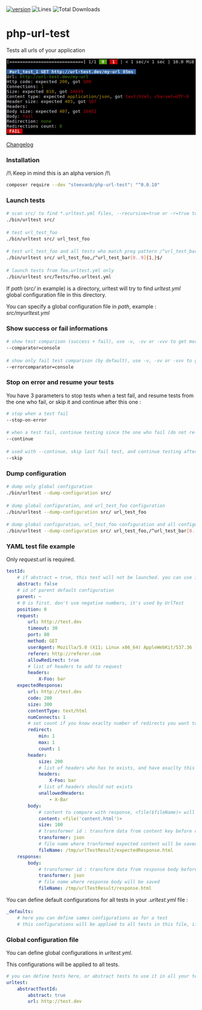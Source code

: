 [![version](https://img.shields.io/badge/alpha-0.0.10-red.svg)](https://github.com/steevanb/php-url-test/tree/0.0.10)
![Lines](https://img.shields.io/badge/code%20lines-3504-green.svg)
![Total Downloads](https://poser.pugx.org/steevanb/php-url-test/downloads)

php-url-test
============

Tests all urls of your application

![Url test](example.jpg)

[Changelog](changelog.md)

### Installation

/!\ Keep in mind this is an alpha version /!\

```bash
composer require --dev "steevanb/php-url-test": "^0.0.10"
```

### Launch tests

```bash
# scan src/ to find *.urltest.yml files, --recursive=true or -r=true to do it recursively
./bin/urltest src/

# test url_test_foo
./bin/urltest src/ url_test_foo

# test url_test_foo and all tests who match preg pattern /^url_test_bar[0..9]{1,}$/
./bin/urltest src/ url_test_foo,/^url_test_bar[0..9]{1,}$/

# launch tests from foo.urltest.yml only
./bin/urltest src/Tests/foo.urltest.yml
```

If _path_ (_src/_ in example) is a directory, urltest will try to find _urltest.yml_ global configuration file in this directory.

You can specify a global configuration file in _path_, example : _src/myurltest.yml_

### Show success or fail informations

```bash
# show test comparison (success + fail), use -v, -vv or -vvv to get more informations
--comparator=console

# show only fail test comparison (by default), use -v, -vv or -vvv to get more informations
--errorcomparator=console
```

### Stop on error and resume your tests

You have 3 parameters to stop tests when a test fail, and resume tests from the one who fail, or skip it and continue after this one :

```bash
# stop when a test fail
--stop-on-error

# when a test fail, continue testing since the one who fail (do not re-test previous ones)
--continue

# used with --continue, skip last fail test, and continue testing after this one (do not re-test previous ones)
--skip
```

### Dump configuration

```bash
# dump only global configuration
./bin/urltest --dump-configuration src/

# dump global configuration, and url_test_foo configuration
./bin/urltest --dump-configuration src/ url_test_foo

# dump global configuration, url_test_foo configuration and all configurations who id match preg pattern /^url_test_bar[0..9]{1,}$/
./bin/urltest --dump-configuration src/ url_test_foo,/^url_test_bar[0..9]{1,}$/
```

### YAML test file example

Only _request.url_ is required.

```yaml
testId:
    # if abstract = true, this test will not be launched. you can use it as default configuration with parent: testId in another test
    abstract: false
    # id of parent default configuration
    parent: ~
    # 0 is first. don't use negative numbers, it's used by UrlTest
    position: 0
    request:
        url: http://test.dev
        timeout: 30
        port: 80
        method: GET
        userAgent: Mozilla/5.0 (X11; Linux x86_64) AppleWebKit/537.36 (KHTML, like Gecko) Chrome/56.0.2924.87 Safari/537.36
        referer: http://referer.com
        allowRedirect: true
        # list of headers to add to request
        headers:
            X-Foo: bar
    expectedResponse:
        url: http://test.dev
        code: 200
        size: 300
        contentType: text/html
        numConnects: 1
        # set count if you know exaclty number of redirects you want to test, or min/max
        redirect:
            min: 1
            max: 1
            count: 1
        header:
            size: 200
            # list of headers who has to exists, and have exaclty this value
            headers:
                X-Foo: bar
            # list of headers should not exists
            unallowedHeaders:
                - X-Bar
        body:
            # content to compare with response, <file($fileName)> will get content of $fileName
            content: <file('content.html')>
            size: 100
            # transformer id : transform data from content key before comparing it to response
            transformer: json
            # file name where tranformed expected content will be saved, if you need to test your transformer for example
            fileName: /tmp/urlTestResult/expectedResponse.html
    response:
        body:
            # transformer id : transform data from response body before comparing it to expected response
            transformer: json
            # file name where response body will be saved
            fileName: /tmp/urlTestResult/response.html
```

You can define default configurations for all tests in your _.urltest.yml_ file :
```yaml
_defaults:
    # here you can define sames configurations as for a test
    # this configurations will be applied to all tests in this file, if value is not defined, null or ~
```

### Global configuration file

You can define global configurations in _urltest.yml_.

This configurations will be applied to all tests.

```yaml
# you can define tests here, or abstract tests to use it in all your tests
urltest:
    abstractTestId:
        abstract: true
        url: http://test.dev
```
